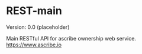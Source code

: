 # REST-main
Version: 0.0 (placeholder)

Main RESTful API for ascribe ownership web service. https://www.ascribe.io
